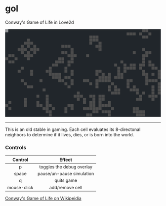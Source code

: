 # gol
Conway's Game of Life in Love2d


![Screenshot](screenshot_001.png)

---------------------------------


This is an old stable in gaming. Each cell evaluates its 8-directonal neighbors to determine if it lives, dies, or is born into the world.

### Controls ###

| Control     | Effect                    |
|:-----------:|:-------------------------:|
| p           | toggles the debug overlay |
| space       | pause/un-pause simulation |
| q           | quits game                |
| mouse-click | add/remove cell           |

[Conway's Game of Life on Wikipeidia](https://en.wikipedia.org/wiki/Conway%27s_Game_of_Life)

